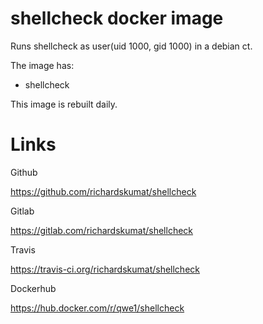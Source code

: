 # shellcheck docker image

Runs shellcheck as user(uid 1000, gid 1000) in a debian ct.

The image has:
- shellcheck

This image is rebuilt daily.

# Links

Github

https://github.com/richardskumat/shellcheck

Gitlab

https://gitlab.com/richardskumat/shellcheck

Travis

https://travis-ci.org/richardskumat/shellcheck

Dockerhub

https://hub.docker.com/r/qwe1/shellcheck